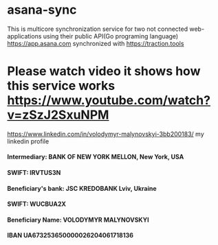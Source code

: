 # asana-sync
This is multicore synchronization service for two not connected web-applications using their public API(Go programing language) https://app.asana.com synchronized with https://traction.tools

# Please watch video it shows how this service works https://www.youtube.com/watch?v=zSzJ2SxuNPM
https://www.linkedin.com/in/volodymyr-malynovskyi-3bb200183/  my linkedin profile
#### Intermediary: BANK OF NEW YORK MELLON, New York, USA
#### SWIFT: IRVTUS3N
#### Beneficiary's bank: JSC KREDOBANK Lviv, Ukraine
#### SWIFT: WUCBUA2X
#### Beneficiary Name: VOLODYMYR MALYNOVSKYI
#### IBAN UA673253650000026204061718136
